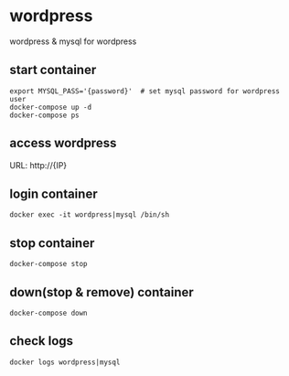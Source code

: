# wordpress
wordpress & mysql for wordpress

## start container
```
export MYSQL_PASS='{password}'  # set mysql password for wordpress user
docker-compose up -d
docker-compose ps
```

## access wordpress
URL: http://{IP}

## login container
```
docker exec -it wordpress|mysql /bin/sh
```

## stop container
```
docker-compose stop
```

## down(stop & remove) container
```
docker-compose down
```

## check logs
```
docker logs wordpress|mysql
```
